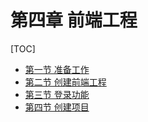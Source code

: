 # 第四章 前端工程

[TOC]

- [第一节 准备工作](chapter04/verse01.html)
- [第二节 创建前端工程](chapter04/verse02.html)
- [第三节 登录功能](chapter04/verse03.html)
- [第四节 创建项目](chapter04/verse04.html)

